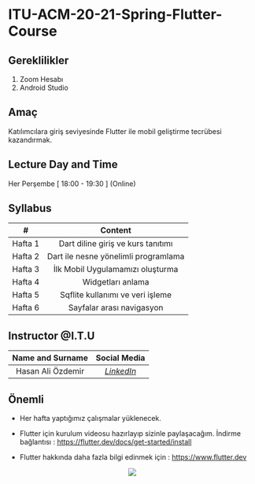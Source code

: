 # ITU-ACM-20-21-Spring-Flutter-Course

## Gereklilikler
1. Zoom Hesabı
2. Android Studio

## Amaç
Katılımcılara giriş seviyesinde Flutter ile mobil geliştirme tecrübesi kazandırmak.

## Lecture Day and Time

Her Perşembe  [ 18:00 - 19:30 ] (Online)

## Syllabus

|  # | **Content**  |
| :------------: | :------------: |
| Hafta 1 | Dart diline giriş ve kurs tanıtımı
| Hafta 2 | Dart ile nesne yönelimli programlama
| Hafta 3 | İlk Mobil Uygulamamızı oluşturma
| Hafta 4 | Widgetları anlama
| Hafta 5 | Sqflite kullanımı ve veri işleme
| Hafta 6 | Sayfalar arası navigasyon

## Instructor @I.T.U
| **Name and Surname** | **Social Media** |
| :------------: | :------------: | 
| Hasan Ali Özdemir | [*LinkedIn*](https://www.linkedin.com/in/hasanaliozdemir/) |



## Önemli
- Her hafta yaptığımız çalışmalar yüklenecek.

- Flutter için kurulum videosu hazırlayıp sizinle paylaşacağım.
    İndirme bağlantısı : https://flutter.dev/docs/get-started/install

- Flutter hakkında daha fazla bilgi edinmek için : https://www.flutter.dev


<p align="center">
  <a href="//ituacm.com" target="_blank">
    <img src="https://ituacm.com/wp-content/uploads/2017/08/itu-logo.png">
  </a>
</p>
